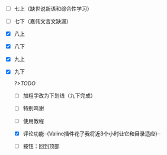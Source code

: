 - [ ] 七上（缺世说新语和综合性学习）

- [ ] 七下（嘉伟文言文缺漏）

- [x] 八上

- [x] 八下

- [x] 九上

- [x] 九下

  ?>*TODO*

  - [ ] 加粗字改为下划线（九下完成）
  - [ ] 特别鸣谢
  - [ ] 使用教程
  - [x] 评论功能~~（Valine插件花了我将近3个小时让它和目录适应）~~
  - [ ] 按钮：回到顶部
  